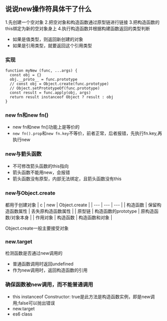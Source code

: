 ## 说说new操作符具体干了什么
1.先创建一个空对象
2.把空对象和构造函数通过原型链进行链接
3.把构造函数的this绑定为新的空对象身上
4.执行构造函数并根据构建函数返回的类型判断
  - 如果是值类型，则返回新创建的对象
  - 如果是引用类型，就要返回这个引用类型

### 实现
```js{4}
function myNew (func, ...args) {
  const obj = {}
  obj.__proto__ = func.prototype
  // const obj = Object.create(func.prototype)
  // Object.setPrototypeOf(func.prototype)
  const result = func.apply(obj, args)
  return result instanceof Object ? result : obj
}
```

### new fn和new fn()
- new fn和new fn()功能上是等价的
- `new fn().prop`和`new fn.key`不等价，前者正常，后者报错，先执行fn.key,再执行new

### new与箭头函数
- 不可修改箭头函数的this指向
- 箭头函数不能用new，会报错
- 箭头函数没有原型，内部无法绑定，且箭头函数没有this

### new与Object.create
都用于创建对象
| c | new | Object.create |
| --- | --- | --- |
| 构造函数 | 保留构造函数属性 | 丢失原构造函数属性 |
| 原型链 | 构造函数的prototype | 原构造函数/对象本身 |
| 作用对象 | 构造函数 | 构造函数和对象 |

Object.create一般主要接受对象

### new.target
检测函数是否通过new调用的
  - 普通函数调用时返回undefined
  - 作为new调用时，返回构造函数的引用

### 确保函数被new调用，而不能普通调用
- this instanceof Constructor: true是此方法是构造函数实例，即是new调用;false可以抛出错误
- new.target
- es6 class